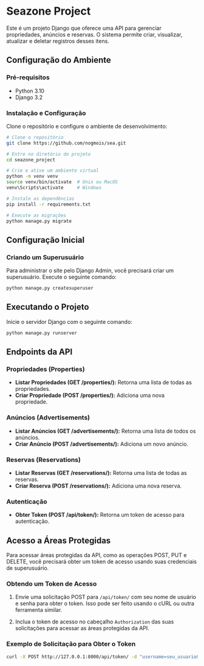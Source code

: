 # Seazone Project

Este é um projeto Django que oferece uma API para gerenciar propriedades, anúncios e reservas. O sistema permite criar, visualizar, atualizar e deletar registros desses itens.

## Configuração do Ambiente

### Pré-requisitos

- Python 3.10
- Django 3.2

### Instalação e Configuração

Clone o repositório e configure o ambiente de desenvolvimento:

```bash
# Clone o repositório
git clone https://github.com/nogmois/sea.git

# Entre no diretório do projeto
cd seazone_project

# Crie e ative um ambiente virtual
python -m venv venv
source venv/bin/activate  # Unix ou MacOS
venv\Scripts\activate     # Windows

# Instale as dependências
pip install -r requirements.txt

# Execute as migrações
python manage.py migrate
```
## Configuração Inicial

### Criando um Superusuário

Para administrar o site pelo Django Admin, você precisará criar um superusuário. Execute o seguinte comando:

```bash
python manage.py createsuperuser
```

## Executando o Projeto

Inicie o servidor Django com o seguinte comando:

```bash
python manage.py runserver

```
## Endpoints da API

### Propriedades (Properties)

- **Listar Propriedades (GET /properties/):** Retorna uma lista de todas as propriedades.
- **Criar Propriedade (POST /properties/):** Adiciona uma nova propriedade.

### Anúncios (Advertisements)

- **Listar Anúncios (GET /advertisements/):** Retorna uma lista de todos os anúncios.
- **Criar Anúncio (POST /advertisements/):** Adiciona um novo anúncio.

### Reservas (Reservations)

- **Listar Reservas (GET /reservations/):** Retorna uma lista de todas as reservas.
- **Criar Reserva (POST /reservations/):** Adiciona uma nova reserva.

### Autenticação

- **Obter Token (POST /api/token/):** Retorna um token de acesso para autenticação.
## Acesso a Áreas Protegidas

Para acessar áreas protegidas da API, como as operações POST, PUT e DELETE, você precisará obter um token de acesso usando suas credenciais de superusuário.

### Obtendo um Token de Acesso

1. Envie uma solicitação POST para `/api/token/` com seu nome de usuário e senha para obter o token. Isso pode ser feito usando o cURL ou outra ferramenta similar.

2. Inclua o token de acesso no cabeçalho `Authorization` das suas solicitações para acessar as áreas protegidas da API.

### Exemplo de Solicitação para Obter o Token

```bash
curl -X POST http://127.0.0.1:8000/api/token/ -d "username=seu_usuario&password=sua_senha"
